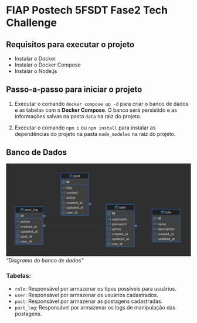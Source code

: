 # FIAP Postech 5FSDT Fase2 Tech Challenge

## Requisitos para executar o projeto
- Instalar o Docker
- Instalar o Docker Compose
- Instalar o Node.js

## Passo-a-passo para iniciar o projeto

1. Executar o comando `docker compose up -d` para criar o banco de dados e as tabelas com o **Docker Compose**. O banco será persistido e as informações salvas na pasta `data` na raiz do projeto.

2. Executar o comando `npm i` ou `npm install` para instalar as dependências do projeto na pasta `node_modules` na raiz do projeto.

## Banco de Dados
![Diagrama do banco de dados!](/assets/images/db-diagram.png "Diagrama do banco de dados") *"Diagrama do banco de dados"*

### Tabelas:
- `role`: Responsável por armazenar os tipos possíveis para usuários.
- `user`: Responsável por armazenar os usuários cadastrados.
- `post`: Responsável por armazenar as postagens cadastradas.
- `post_log`: Responsável por armazenar os logs de manipulação das postagens.

